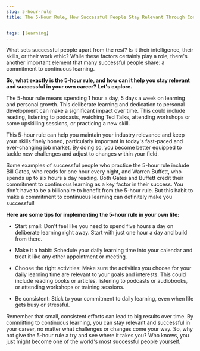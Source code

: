```yaml
---
slug: 5-hour-rule
title: The 5-Hour Rule, How Successful People Stay Relevant Through Continuous Learning


tags: [learning]
---
```


What sets successful people apart from the rest? Is it their intelligence, their skills, or their work ethic? While these factors certainly play a role, there's another important element that many successful people share: a commitment to continuous learning.

<!--truncate-->

**So, what exactly is the 5-hour rule, and how can it help you stay relevant and successful in your own career? Let's explore.**

The 5-hour rule means spending 1 hour a day, 5 days a week on learning and personal growth. This deliberate learning and dedication to personal development can make a significant impact over time. This could include reading, listening to podcasts, watching Ted Talks, attending workshops or some upskilling sessions, or practicing a new skill.

This 5-hour rule can help you maintain your industry relevance and keep your skills finely honed, particularly important in today's fast-paced and ever-changing job market. By doing so, you become better equipped to tackle new challenges and adjust to changes within your field.

Some examples of successful people who practice the 5-hour rule include Bill Gates, who reads for one hour every night, and Warren Buffett, who spends up to six hours a day reading. Both Gates and Buffett credit their commitment to continuous learning as a key factor in their success. You don't have to be a billionaire to benefit from the 5-hour rule. But this habit to make a commitment to continuous learning can definitely make you successful!

**Here are some tips for implementing the 5-hour rule in your own life:**

- Start small: Don't feel like you need to spend five hours a day on deliberate learning right away. Start with just one hour a day and build from there.

- Make it a habit: Schedule your daily learning time into your calendar and treat it like any other appointment or meeting.

- Choose the right activities: Make sure the activities you choose for your daily learning time are relevant to your goals and interests. This could include reading books or articles, listening to podcasts or audiobooks, or attending workshops or training sessions.

- Be consistent: Stick to your commitment to daily learning, even when life gets busy or stressful. 

Remember that small, consistent efforts can lead to big results over time. By committing to continuous learning, you can stay relevant and successful in your career, no matter what challenges or changes come your way. So, why not give the 5-hour rule a try and see where it takes you? Who knows, you just might become one of the world's most successful people yourself.

